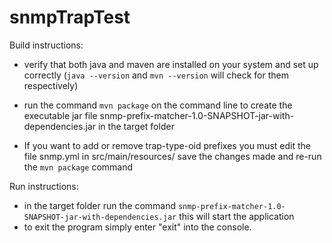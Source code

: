 # snmpTrapTest
Build instructions:
- verify that both java and maven are installed on your system and set up correctly (```java --version``` and ```mvn --version``` will check for them respectively)
- run the command ```mvn package``` on the command line to create the executable jar file snmp-prefix-matcher-1.0-SNAPSHOT-jar-with-dependencies.jar in the target folder

- If you want to add or remove trap-type-oid prefixes you must edit the file snmp.yml in src/main/resources/ save the changes made and re-run the ```mvn package``` command

Run instructions:
- in the target folder run the command ```snmp-prefix-matcher-1.0-SNAPSHOT-jar-with-dependencies.jar``` this will start the application
- to exit the program simply enter "exit" into the console.